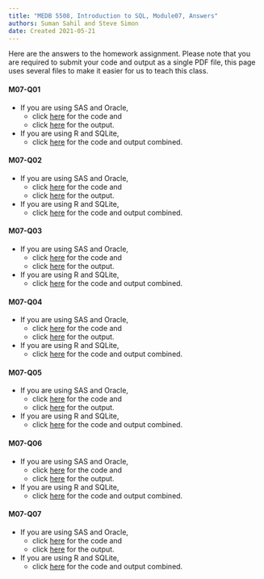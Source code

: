 ```yaml
---
title: "MEDB 5508, Introduction to SQL, Module07, Answers"
authors: Suman Sahil and Steve Simon
date: Created 2021-05-21
---
```


Here are the answers to the homework assignment. Please note that you are required to submit your code and output as a single PDF file, this page uses several files to make it easier for us to teach this class.

#### M07-Q01

+ If you are using SAS and Oracle,
  + click [here][m07q01a] for the code and
  + click [here][m07q01b] for the output.
+ If you are using R and SQLite,
  + click [here][m07q01c] for the code and output combined.

#### M07-Q02

+ If you are using SAS and Oracle,
  + click [here][m07q02a] for the code and
  + click [here][m07q02b] for the output.
+ If you are using R and SQLite,
  + click [here][m07q02c] for the code and output combined.

#### M07-Q03

+ If you are using SAS and Oracle,
  + click [here][m07q03a] for the code and
  + click [here][m07q03b] for the output.
+ If you are using R and SQLite,
  + click [here][m07q03c] for the code and output combined.

#### M07-Q04

+ If you are using SAS and Oracle,
  + click [here][m07q04a] for the code and
  + click [here][m07q04b] for the output.
+ If you are using R and SQLite,
  + click [here][m07q04c] for the code and output combined.

#### M07-Q05

+ If you are using SAS and Oracle,
  + click [here][m07q05a] for the code and
  + click [here][m07q05b] for the output.
+ If you are using R and SQLite,
  + click [here][m07q05c] for the code and output combined.

#### M07-Q06

+ If you are using SAS and Oracle,
  + click [here][m07q06a] for the code and
  + click [here][m07q06b] for the output.
+ If you are using R and SQLite,
  + click [here][m07q06c] for the code and output combined.

#### M07-Q07

+ If you are using SAS and Oracle,
  + click [here][m07q07a] for the code and
  + click [here][m07q07b] for the output.
+ If you are using R and SQLite,
  + click [here][m07q07c] for the code and output combined.

[m07q01a]: https://github.com/pmean/introduction-to-sql/blob/master/src/m07-q01-simon-sas-oracle.sas
[m07q02a]: https://github.com/pmean/introduction-to-sql/blob/master/src/m07-q02-simon-sas-oracle.sas
[m07q03a]: https://github.com/pmean/introduction-to-sql/blob/master/src/m07-q03-simon-sas-oracle.sas
[m07q04a]: https://github.com/pmean/introduction-to-sql/blob/master/src/m07-q04-simon-sas-oracle.sas
[m07q05a]: https://github.com/pmean/introduction-to-sql/blob/master/src/m07-q05-simon-sas-oracle.sas
[m07q06a]: https://github.com/pmean/introduction-to-sql/blob/master/src/m07-q06-simon-sas-oracle.sas
[m07q07a]: https://github.com/pmean/introduction-to-sql/blob/master/src/m07-q07-simon-sas-oracle.sas

[m07q01b]: https://github.com/pmean/introduction-to-sql/blob/master/results/m07-q01-simon-sas-oracle.pdf
[m07q02b]: https://github.com/pmean/introduction-to-sql/blob/master/results/m07-q02-simon-sas-oracle.pdf
[m07q03b]: https://github.com/pmean/introduction-to-sql/blob/master/results/m07-q03-simon-sas-oracle.pdf
[m07q04b]: https://github.com/pmean/introduction-to-sql/blob/master/results/m07-q04-simon-sas-oracle.pdf
[m07q05b]: https://github.com/pmean/introduction-to-sql/blob/master/results/m07-q05-simon-sas-oracle.pdf
[m07q06b]: https://github.com/pmean/introduction-to-sql/blob/master/results/m07-q06-simon-sas-oracle.pdf
[m07q07b]: https://github.com/pmean/introduction-to-sql/blob/master/results/m07-q07-simon-sas-oracle.pdf

[m07q01c]: https://github.com/pmean/introduction-to-sql/blob/master/results/m07-q01-simon-r-sqlite.pdf
[m07q02c]: https://github.com/pmean/introduction-to-sql/blob/master/results/m07-q02-simon-r-sqlite.pdf
[m07q03c]: https://github.com/pmean/introduction-to-sql/blob/master/results/m07-q03-simon-r-sqlite.pdf
[m07q04c]: https://github.com/pmean/introduction-to-sql/blob/master/results/m07-q04-simon-r-sqlite.pdf
[m07q05c]: https://github.com/pmean/introduction-to-sql/blob/master/results/m07-q05-simon-r-sqlite.pdf
[m07q06c]: https://github.com/pmean/introduction-to-sql/blob/master/results/m07-q06-simon-r-sqlite.pdf
[m07q07c]: https://github.com/pmean/introduction-to-sql/blob/master/results/m07-q07-simon-r-sqlite.pdf
